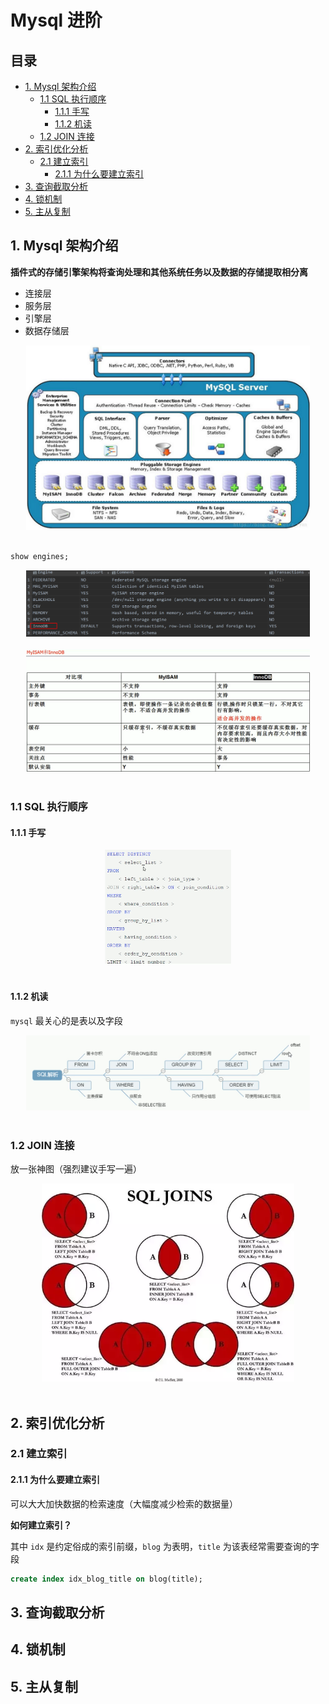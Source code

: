 # Mysql 进阶

## 目录

* [1. Mysql 架构介绍](#1-mysql-----)
  + [1.1 SQL 执行顺序](#11-sql-----)
    - [1.1.1 手写](#111---)
    - [1.1.2 机读](#112---)
  + [1.2 JOIN 连接](#12-join---)
* [2. 索引优化分析](#2-------)
  + [2.1 建立索引](#21-----)
    - [2.1.1 为什么要建立索引](#211---------)
* [3. 查询截取分析](#3-------)
* [4. 锁机制](#4----)
* [5. 主从复制](#5-----)



## 1. Mysql 架构介绍

**插件式的存储引擎架构将查询处理和其他系统任务以及数据的存储提取相分离**

- 连接层
- 服务层
- 引擎层
- 数据存储层

<div align="center"> <img src="structure.jfif" width="90%"/> </div><br>

```sql
show engines;
```

<div align="center"> <img src="image-20200622174451858.png" width="90%"/> </div><br>

<div align="center"> <img src="image-20200622174619206.png" width="90%"/> </div><br>



### 1.1 SQL 执行顺序

#### 1.1.1 手写

<div align="center"> <img src="image-20200622180926436.png" width="40%"/> </div><br>



#### 1.1.2 机读

`mysql` 最关心的是表以及字段 

<div align="center"> <img src="image-20200622181440991.png" width="90%"/> </div><br>

### 1.2 JOIN 连接

放一张神图（强烈建议手写一遍）

<div align="center"> <img src="sqljoins.webp" width="80%"/> </div><br>



## 2. 索引优化分析

### 2.1 建立索引

#### 2.1.1 为什么要建立索引

可以大大加快数据的检索速度（大幅度减少检索的数据量）



**如何建立索引？**

其中 `idx` 是约定俗成的索引前缀，`blog` 为表明，`title` 为该表经常需要查询的字段

```sql
create index idx_blog_title on blog(title);
```




























## 3. 查询截取分析



























## 4. 锁机制

































## 5. 主从复制

